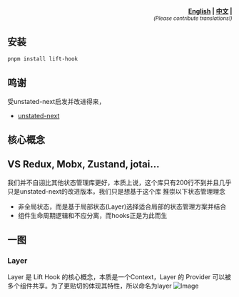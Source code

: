 ﻿<p align="right">
  <strong>
    <a href="README.md">English</a> |
    <a href="README-zh-cn.md">中文</a> |
  </strong>
  <br/>
  <sup><em>(Please contribute translations!)</em></sup>
</p>


## 安装

```sh
pnpm install lift-hook
```
## 鸣谢
受unstated-next启发并改进得来，
- [unstated-next](https://github.com/jamiebuilds/unstated-next)

## 核心概念

## VS Redux, Mobx, Zustand, jotai...

我们并不自诩比其他状态管理库更好，本质上说，这个库只有200行不到并且几乎只是unstated-next的改进版本，我们只是想基于这个库 推崇以下状态管理理念
- 非全局状态，而是基于局部状态(Layer)选择适合局部的状态管理方案并结合
- 组件生命周期逻辑和不应分离，而hooks正是为此而生

## 一图

### Layer

Layer 是 Lift Hook 的核心概念，本质是一个Context，Layer 的 Provider 可以被多个组件共享。为了更贴切的体现其特性，所以命名为layer
![Image](https://github.com/user-attachments/assets/b5113a61-df6a-4742-8dc5-57046e784efd)

